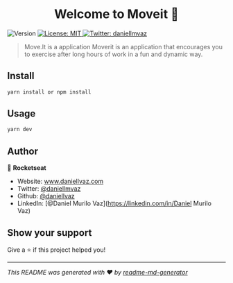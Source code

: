 <h1 align="center">Welcome to Moveit 👋</h1>
<p>
  <img alt="Version" src="https://img.shields.io/badge/version-1.0.0-blue.svg?cacheSeconds=2592000" />
  <a href="#" target="_blank">
    <img alt="License: MIT" src="https://img.shields.io/badge/License-MIT-yellow.svg" />
  </a>
  <a href="https://twitter.com/daniellmvaz" target="_blank">
    <img alt="Twitter: daniellmvaz" src="https://img.shields.io/twitter/follow/daniellmvaz.svg?style=social" />
  </a>
</p>

> Move.It is a application Moverit is an application that encourages you to exercise after long hours of work in a fun and dynamic way.

## Install

```sh
yarn install or npm install
```

## Usage

```sh
yarn dev
```

## Author

👤 **Rocketseat**

* Website: www.daniellvaz.com
* Twitter: [@daniellmvaz](https://twitter.com/daniellmvaz)
* Github: [@daniellvaz](https://github.com/daniellvaz)
* LinkedIn: [@Daniel Murilo Vaz](https://linkedin.com/in/Daniel Murilo Vaz)

## Show your support

Give a ⭐️ if this project helped you!

***
_This README was generated with ❤️ by [readme-md-generator](https://github.com/kefranabg/readme-md-generator)_